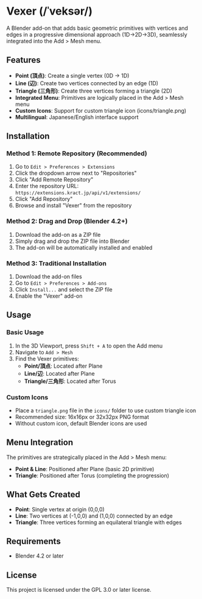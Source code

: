 # Vexer (/ˈveksər/)

A Blender add-on that adds basic geometric primitives with vertices and edges in a progressive dimensional approach (1D→2D→3D), seamlessly integrated into the Add > Mesh menu.

## Features

- **Point (頂点)**: Create a single vertex (0D → 1D)
- **Line (辺)**: Create two vertices connected by an edge (1D)
- **Triangle (三角形)**: Create three vertices forming a triangle (2D)
- **Integrated Menu**: Primitives are logically placed in the Add > Mesh menu
- **Custom Icons**: Support for custom triangle icon (icons/triangle.png)
- **Multilingual**: Japanese/English interface support

## Installation

### Method 1: Remote Repository (Recommended)
1. Go to `Edit > Preferences > Extensions`
2. Click the dropdown arrow next to "Repositories"
3. Click "Add Remote Repository"
4. Enter the repository URL: `https://extensions.kract.jp/api/v1/extensions/`
5. Click "Add Repository"
6. Browse and install "Vexer" from the repository

### Method 2: Drag and Drop (Blender 4.2+)
1. Download the add-on as a ZIP file
2. Simply drag and drop the ZIP file into Blender
3. The add-on will be automatically installed and enabled

### Method 3: Traditional Installation
1. Download the add-on files
2. Go to `Edit > Preferences > Add-ons`
3. Click `Install...` and select the ZIP file
4. Enable the "Vexer" add-on

## Usage

### Basic Usage
1. In the 3D Viewport, press `Shift + A` to open the Add menu
2. Navigate to `Add > Mesh`
3. Find the Vexer primitives:
   - **Point/頂点**: Located after Plane
   - **Line/辺**: Located after Plane
   - **Triangle/三角形**: Located after Torus

### Custom Icons
- Place a `triangle.png` file in the `icons/` folder to use custom triangle icon
- Recommended size: 16x16px or 32x32px PNG format
- Without custom icon, default Blender icons are used

## Menu Integration

The primitives are strategically placed in the Add > Mesh menu:
- **Point & Line**: Positioned after Plane (basic 2D primitive)
- **Triangle**: Positioned after Torus (completing the progression)

## What Gets Created

- **Point**: Single vertex at origin (0,0,0)
- **Line**: Two vertices at (-1,0,0) and (1,0,0) connected by an edge
- **Triangle**: Three vertices forming an equilateral triangle with edges

## Requirements

- Blender 4.2 or later

## License

This project is licensed under the GPL 3.0 or later license.